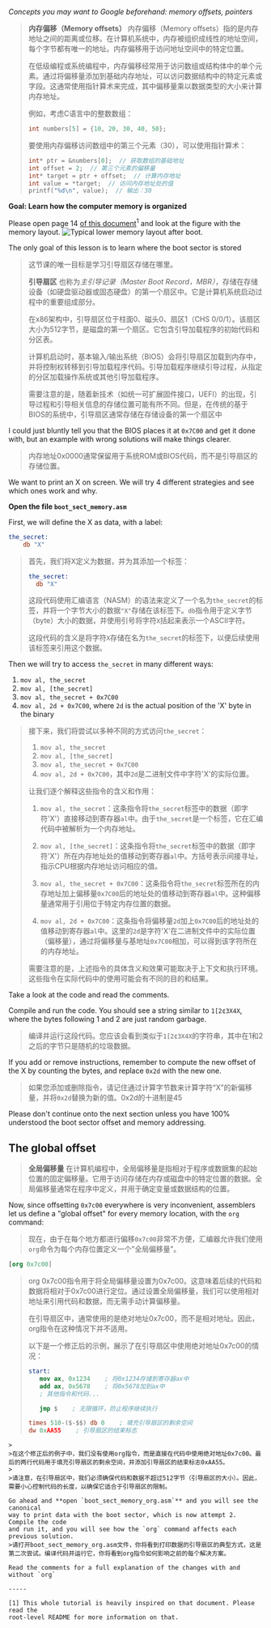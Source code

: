 *Concepts you may want to Google beforehand: memory offsets, pointers*
>**内存偏移（Memory offsets）**
>内存偏移（Memory offsets）指的是内存地址之间的距离或位移。在计算机系统中，内存被组织成线性的地址空间，每个字节都有唯一的地址。内存偏移用于访问地址空间中的特定位置。
>
>在低级编程或系统编程中，内存偏移经常用于访问数组或结构体中的单个元素。通过将偏移量添加到基础内存地址，可以访问数据结构中的特定元素或字段。这通常使用指针算术来完成，其中偏移量乘以数据类型的大小来计算内存地址。
>
>例如，考虑C语言中的整数数组：
>
>```C
>int numbers[5] = {10, 20, 30, 40, 50};
>```
>要使用内存偏移访问数组中的第三个元素（30），可以使用指针算术：
>```C
>int* ptr = &numbers[0];  // 获取数组的基础地址
>int offset = 2;  // 第三个元素的偏移量
>int* target = ptr + offset;  // 计算内存地址
>int value = *target;  // 访问内存地址处的值
>printf("%d\n", value);  // 输出：30
>```
**Goal: Learn how the computer memory is organized**

Please open page 14 [of this document](
http://www.cs.bham.ac.uk/~exr/lectures/opsys/10_11/lectures/os-dev.pdf)<sup>1</sup>
and look at the figure with the memory layout.
![Typical lower memory layout after boot.](https://github.com/Citem7/os-tutorial/blob/master/03-bootsector-memory/Typical%20lower%20memory%20layout%20after%20boot.png)

The only goal of this lesson is to learn where the boot sector is stored
>这节课的唯一目标是学习引导扇区存储在哪里。
>
>**引导扇区** 也称为*主引导记录（Master Boot Record，MBR）*，存储在存储设备（如硬盘驱动器或固态硬盘）的第一个扇区中。它是计算机系统启动过程中的重要组成部分。
>
>在x86架构中，引导扇区位于柱面0、磁头0、扇区1（CHS 0/0/1）。该扇区大小为512字节，是磁盘的第一个扇区。它包含引导加载程序的初始代码和分区表。
>
>计算机启动时，基本输入/输出系统（BIOS）会将引导扇区加载到内存中，并将控制权转移到引导加载程序代码。引导加载程序继续引导过程，从指定的分区加载操作系统或其他引导加载程序。
>
>需要注意的是，随着新技术（如统一可扩展固件接口，UEFI）的出现，引导过程和引导相关信息的存储位置可能有所不同。但是，在传统的基于BIOS的系统中，引导扇区通常存储在存储设备的第一个扇区中
>
I could just bluntly tell you that the BIOS places it at `0x7C00` and
get it done with, but an example with wrong solutions will make things clearer.
>内存地址0x0000通常保留用于系统ROM或BIOS代码，而不是引导扇区的存储位置。

We want to print an X on screen. We will try 4 different strategies
and see which ones work and why.

**Open the file `boot_sect_memory.asm`**

First, we will define the X as data, with a label:
```nasm
the_secret:
    db "X"
```
>首先，我们将X定义为数据，并为其添加一个标签：
>```nasm
>the_secret:
>   db "X"
>```
>
>这段代码使用汇编语言（NASM）的语法来定义了一个名为`the_secret`的标签，并将一个字节大小的数据`"X"`存储在该标签下。`db`指令用于定义字节（byte）大小的数据，并使用引号将字符`X`括起来表示一个ASCII字符。
>
>这段代码的含义是将字符`X`存储在名为`the_secret`的标签下，以便后续使用该标签来引用这个数据。

Then we will try to access `the_secret` in many different ways:

1. `mov al, the_secret`
2. `mov al, [the_secret]`
3. `mov al, the_secret + 0x7C00`
4. `mov al, 2d + 0x7C00`, where `2d` is the actual position of the 'X' byte in the binary

>接下来，我们将尝试以多种不同的方式访问`the_secret`：
>1. `mov al, the_secret`
>2. `mov al, [the_secret]`
>3. `mov al, the_secret + 0x7C00`
>4. `mov al, 2d + 0x7C00`，其中`2d`是二进制文件中字符'X'的实际位置。
>
>让我们逐个解释这些指令的含义和作用：
>
>1. `mov al, the_secret`：这条指令将`the_secret`标签中的数据（即字符'X'）直接移动到寄存器`al`中。由于`the_secret`是一个标签，它在汇编代码中被解析为一个内存地址。
>
>2. `mov al, [the_secret]`：这条指令将`the_secret`标签中的数据（即字符'X'）所在内存地址处的值移动到寄存器`al`中。方括号表示间接寻址，指示CPU根据内存地址访问相应的值。
>
>3. `mov al, the_secret + 0x7C00`：这条指令将`the_secret`标签所在的内存地址加上偏移量`0x7C00`后的地址处的值移动到寄存器`al`中。这种偏移量通常用于引用位于特定内存位置的数据。
>
>4. `mov al, 2d + 0x7C00`：这条指令将偏移量`2d`加上`0x7C00`后的地址处的值移动到寄存器`al`中。这里的`2d`是字符'X'在二进制文件中的实际位置（偏移量），通过将偏移量与基地址`0x7C00`相加，可以得到该字符所在的内存地址。
>
>需要注意的是，上述指令的具体含义和效果可能取决于上下文和执行环境。这些指令在实际代码中的使用可能会有不同的目的和结果。

Take a look at the code and read the comments.

Compile and run the code. You should see a string similar to `1[2¢3X4X`, where
the bytes following 1 and 2 are just random garbage.
>编译并运行这段代码。您应该会看到类似于`1[2¢3X4X`的字符串，其中在1和2之后的字节只是随机的垃圾数据。

If you add or remove instructions, remember to compute the new offset of the X
by counting the bytes, and replace `0x2d` with the new one.
>如果您添加或删除指令，请记住通过计算字节数来计算字符“X”的新偏移量，并将`0x2d`替换为新的值。0x2d的十进制是45

Please don't continue onto the next section unless you have 100% understood
the boot sector offset and memory addressing.


The global offset
-----------------
>**全局偏移量**
>在计算机编程中，全局偏移量是指相对于程序或数据集的起始位置的固定偏移量。它用于访问存储在内存或磁盘中的特定位置的数据。全局偏移量通常在程序中定义，并用于确定变量或数据结构的位置。

Now, since offsetting `0x7c00` everywhere is very inconvenient, assemblers let
us define a "global offset" for every memory location, with the `org` command:
>现在，由于在每个地方都进行偏移`0x7c00`非常不方便，汇编器允许我们使用`org`命令为每个内存位置定义一个"全局偏移量"。

```nasm
[org 0x7c00]
```
>org 0x7c00指令用于将全局偏移量设置为0x7c00。这意味着后续的代码和数据将相对于0x7c00进行定位。通过设置全局偏移量，我们可以使用相对地址来引用代码和数据，而无需手动计算偏移量。
>
>在引导扇区中，通常使用的是绝对地址0x7c00，而不是相对地址。因此，org指令在这种情况下并不适用。
>
>以下是一个修正后的示例，展示了在引导扇区中使用绝对地址0x7c00的情况：
>
>```nasm
>start:
>    mov ax, 0x1234    ; 将0x1234存储到寄存器ax中
>    add ax, 0x5678    ; 将0x5678加到ax中
>    ; 其他指令和代码...
>
>    jmp $    ; 无限循环，防止程序继续执行
>
>times 510-($-$$) db 0    ; 填充引导扇区的剩余空间
>dw 0xAA55    ; 引导扇区的结束标志
```
>
>在这个修正后的例子中，我们没有使用org指令，而是直接在代码中使用绝对地址0x7c00。最后的两行代码用于填充引导扇区的剩余空间，并添加引导扇区的结束标志0xAA55。
>
>请注意，在引导扇区中，我们必须确保代码和数据不超过512字节（引导扇区的大小）。因此，需要小心控制代码的长度，以确保它适合于引导扇区的限制。

Go ahead and **open `boot_sect_memory_org.asm`** and you will see the canonical
way to print data with the boot sector, which is now attempt 2. Compile the code
and run it, and you will see how the `org` command affects each previous solution.
>请打开boot_sect_memory_org.asm文件，你将看到打印数据的引导扇区的典型方式，这是第二次尝试。编译代码并运行它，你将看到org指令如何影响之前的每个解决方案。

Read the comments for a full explanation of the changes with and without `org`

-----

[1] This whole tutorial is heavily inspired on that document. Please read the
root-level README for more information on that.
